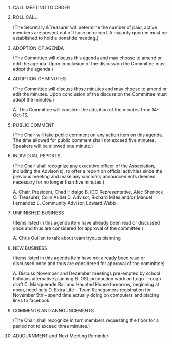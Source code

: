 1. CALL MEETING TO ORDER
2. ROLL CALL
	
	(The Secretary &Treasurer will determine the number of paid, active members are present out of those on record. A majority quorum must be established to hold a bonafide meeting.)

3. ADOPTION OF AGENDA 

	(The Committee will discuss this agenda and may choose to amend or edit the agenda. Upon conclusion of the discussion the Committee must adopt the agenda.) 

4. ADOPTION OF MINUTES 

	(The Committee will discuss those minutes and may choose to amend or edit the minutes. Upon conclusion of the discussion the Committee must adopt the minutes.)

	A. This Committee will consider the adoption of the minutes from 14-Oct-16.
	
5. PUBLIC COMMENT 

	(The Chair will take public comment on any action item on this agenda. The time allowed for public comment shall not exceed five minutes. Speakers will be allowed one minute.)

6. INDIVIDUAL REPORTS 

	(The Chair shall recognize any executive officer of the Association, including the Advisor(s), to offer a report on official activities since the previous meeting and make any summary announcements deemed necessary for no longer than five minutes.)

	A. Chair, President, Chad Hidalgo
	B. ICC Representative, Alec Sherlock
	C. Treasurer, Colin Audet
	D. Advisor, Richard Miles and/or Manuel Fernandez 
	E. Community Advisor, Edward Webb
	
7. UNFINISHED BUSINESS 

	(Items listed in this agenda item have already been read or discussed once and thus are considered for approval of the committee )

	A. Chris Guillen to talk about team tryouts planning
	
8. NEW BUSINESS 

	(Items listed in this agenda item have not already been read or discussed once and thus are considered for approval of the committee)

	A. Discuss November and December meetings pre-empted by school holidays alternative planning
	B. OSL production work on Logo – rough draft
	C. Masquerade Ball and Haunted House tomorrow, beginning at noon, need help
	D. Extra Life – Team Renegamers registration for November 5th – spend time actually doing on computers and placing links to facebook. 
	
9. COMMENTS AND ANNOUNCEMENTS

	(The Chair shall recognize in turn members requesting the floor for a period not to exceed three minutes.)

10. ADJOURNMENT and Next Meeting Reminder 
